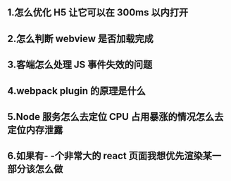 ## 1.怎么优化 H5 让它可以在 300ms 以内打开

## 2.怎么判断 webview 是否加载完成

## 3.客端怎么处理 JS 事件失效的问题

## 4.webpack plugin 的原理是什么

## 5.Node 服务怎么去定位 CPU 占用暴涨的情况怎么去定位内存泄露

## 6.如果有- -个非常大的 react 页面我想优先渲染某一部分该怎么做

